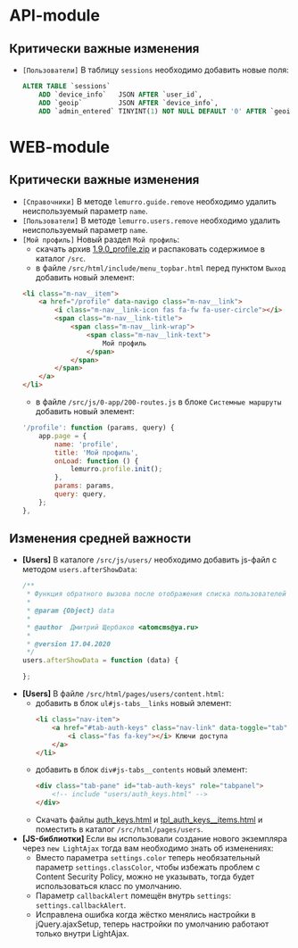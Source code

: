 # API-module

## Критически важные изменения
- `[Пользователи]` В таблицу `sessions` необходимо добавить новые поля:
  ```sql
  ALTER TABLE `sessions`
      ADD `device_info`   JSON AFTER `user_id`,
      ADD `geoip`         JSON AFTER `device_info`,
      ADD `admin_entered` TINYINT(1) NOT NULL DEFAULT '0' AFTER `geoip`;
  ```

# WEB-module

## Критически важные изменения
- `[Справочники]` В методе `lemurro.guide.remove` необходимо удалить неиспользуемый параметр `name`.
- `[Пользователи]` В методе `lemurro.users.remove` необходимо удалить неиспользуемый параметр `name`.
- `[Мой профиль]` Новый раздел `Мой профиль`:
  - скачать архив [1.9.0_profile.zip](https://github.com/Lemurro/resources/raw/master/1.9.0_profile.zip) и распаковать содержимое в каталог `/src`.
  - в файле `/src/html/include/menu_topbar.html` перед пунктом `Выход` добавить новый элемент:
  ```html
  <li class="m-nav__item">
      <a href="/profile" data-navigo class="m-nav__link">
          <i class="m-nav__link-icon fas fa-fw fa-user-circle"></i>
          <span class="m-nav__link-title">
              <span class="m-nav__link-wrap">
                  <span class="m-nav__link-text">
                      Мой профиль
                  </span>
              </span>
          </span>
      </a>
  </li>
  ```
  - в файле `/src/js/0-app/200-routes.js` в блоке `Системные маршруты` добавить новый элемент:
  ```javascript
  '/profile': function (params, query) {
      app.page = {
          name: 'profile',
          title: 'Мой профиль',
          onLoad: function () {
              lemurro.profile.init();
          },
          params: params,
          query: query,
      };
  },
  ```

## Изменения средней важности
- **[Users]** В каталоге `/src/js/users/` необходимо добавить js-файл с методом `users.afterShowData`:
  ```javascript
  /**
   * Функция обратного вызова после отображения списка пользователей
   *
   * @param {Object} data
   *
   * @author  Дмитрий Щербаков <atomcms@ya.ru>
   *
   * @version 17.04.2020
   */
  users.afterShowData = function (data) {

  };
  ```
- **[Users]** В файле `/src/html/pages/users/content.html`:
  - добавить в блок `ul#js-tabs__links` новый элемент:
    ```html
    <li class="nav-item">
        <a href="#tab-auth-keys" class="nav-link" data-toggle="tab" data-target="#tab-auth-keys">
            <i class="fas fa-key"></i> Ключи доступа
        </a>
    </li>
    ```
  - добавить в блок `div#js-tabs__contents` новый элемент:
    ```html
    <div class="tab-pane" id="tab-auth-keys" role="tabpanel">
        <!-- include "users/auth_keys.html" -->
    </div>
    ```
  - Скачать файлы [auth_keys.html](https://github.com/Lemurro/client-metronic/blob/v1.9.0/src/html/pages/users/auth_keys.html) и  [tpl_auth_keys__items.html](https://github.com/Lemurro/client-metronic/blob/v1.9.0/src/html/pages/users/tpl_auth_keys__items.html) и поместить в каталог `/src/html/pages/users`.
- **[JS-библиотки]** Если вы использовали создание нового экземпляра через `new LightAjax` тогда вам необходимо знать об изменениях:
  - Вместо параметра `settings.color` теперь необязательный параметр `settings.classColor`, чтобы избежать проблем с Content Security Policy, можно не указывать, тогда будет использоваться класс по умолчанию.
  - Параметр `callbackAlert` помещён внутрь `settings`: `settings.callbackAlert`.
  - Исправлена ошибка когда жёстко менялись настройки в jQuery.ajaxSetup, теперь настройки по умолчанию работают только внутри LightAjax.
